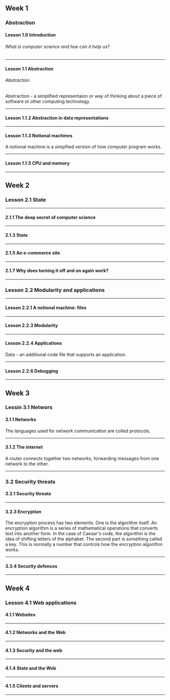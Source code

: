 ## Week 1

### Abstraction

#### Lesson 1.0 Introduction

<h6>What is computer science and hoe can it help us?</h6>

---

#### Lesson 1.1 Abstraction

<h6>Abstraction</h6>

Abstraction - a simplified representaion or way of thinking about a piece of software ot other computing technology.

---

#### Lesson 1.1.2 Abstraction in data representations

---

#### Lesson 1.1.3 Notional machines

A notional machine is a simpified version of how computer program works.

---

#### Lesson 1.1.5 CPU and memory

---

## Week 2

### Lesson 2.1 State

---

#### 2.1.1 The deep secret of computer science

---

#### 2.1.3 State

---

#### 2.1.5 An e-commerce site

---

#### 2.1.7 Why does turning it off and on again work?

---

### Lesson 2.2 Modularity and applications

---

#### Lesson 2.2.1 A notional machine: files

---

#### Lesson 2.2.3 Modularity

---

#### Lesson 2.2.4 Applications

Data - an additional code file that supports an application.

---

#### Lesson 2.2.6 Debugging

---

## Week 3

### Lessin 3.1 Networs

#### 3.1.1 Networks

The languages used for network communication are colled protocols.

---

#### 3.1.2 The internet

A router connects together two networks, forwarding messages from one network to the other.

---

### 3.2 Security threats

#### 3.2.1 Security threats

---

#### 3.2.3 Encryption

The encryption process has two elements. One is the algorithm itself. An encryption algorithm is a series of mathematical operations that converts text into another form. In the case of Caesar's code, the algorithm is the idea of shifting letters of the alphabet. The second part is something called a key. This is normally a number that controls how the encryption algorithm works.

---

#### 3.3.4 Security defences

---

## Week 4

### Lesson 4.1 Web applications

#### 4.1.1 Websites

---

#### 4.1.2 Networks and the Web

---

#### 4.1.3 Security and the web

---

#### 4.1.4 State and the Web

---

#### 4.1.5 Clients and servers

---
